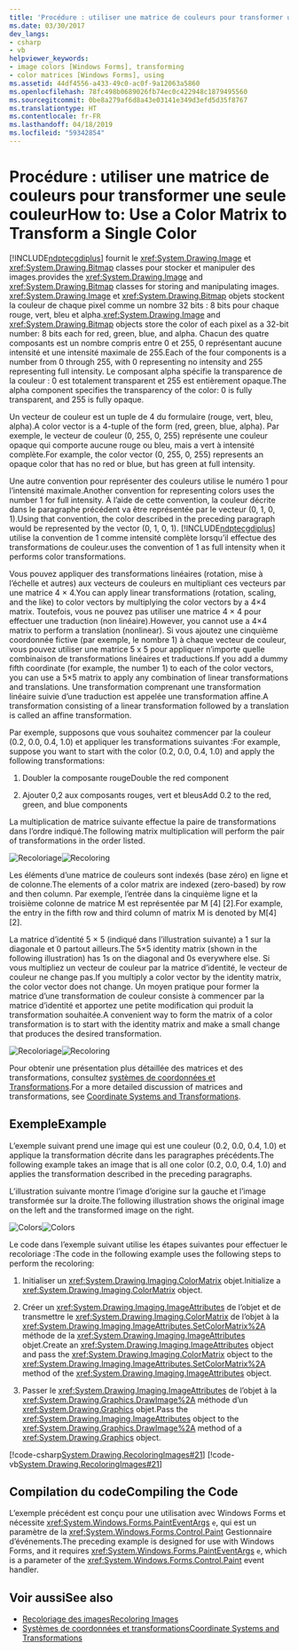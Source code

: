 ```yaml
---
title: 'Procédure : utiliser une matrice de couleurs pour transformer une seule couleur'
ms.date: 03/30/2017
dev_langs:
- csharp
- vb
helpviewer_keywords:
- image colors [Windows Forms], transforming
- color matrices [Windows Forms], using
ms.assetid: 44df4556-a433-49c0-ac0f-9a12063a5860
ms.openlocfilehash: 78fc498b0689026fb74ec0c422948c1879495560
ms.sourcegitcommit: 0be8a279af6d8a43e03141e349d3efd5d35f8767
ms.translationtype: HT
ms.contentlocale: fr-FR
ms.lasthandoff: 04/18/2019
ms.locfileid: "59342854"
---
```

# <a name="how-to-use-a-color-matrix-to-transform-a-single-color"></a><span data-ttu-id="5c15e-102">Procédure : utiliser une matrice de couleurs pour transformer une seule couleur</span><span class="sxs-lookup"><span data-stu-id="5c15e-102">How to: Use a Color Matrix to Transform a Single Color</span></span>
[!INCLUDE[ndptecgdiplus](../../../../includes/ndptecgdiplus-md.md)] <span data-ttu-id="5c15e-103">fournit le <xref:System.Drawing.Image> et <xref:System.Drawing.Bitmap> classes pour stocker et manipuler des images.</span><span class="sxs-lookup"><span data-stu-id="5c15e-103">provides the <xref:System.Drawing.Image> and <xref:System.Drawing.Bitmap> classes for storing and manipulating images.</span></span> <span data-ttu-id="5c15e-104"><xref:System.Drawing.Image> et <xref:System.Drawing.Bitmap> objets stockent la couleur de chaque pixel comme un nombre 32 bits : 8 bits pour chaque rouge, vert, bleu et alpha.</span><span class="sxs-lookup"><span data-stu-id="5c15e-104"><xref:System.Drawing.Image> and <xref:System.Drawing.Bitmap> objects store the color of each pixel as a 32-bit number: 8 bits each for red, green, blue, and alpha.</span></span> <span data-ttu-id="5c15e-105">Chacun des quatre composants est un nombre compris entre 0 et 255, 0 représentant aucune intensité et une intensité maximale de 255.</span><span class="sxs-lookup"><span data-stu-id="5c15e-105">Each of the four components is a number from 0 through 255, with 0 representing no intensity and 255 representing full intensity.</span></span> <span data-ttu-id="5c15e-106">Le composant alpha spécifie la transparence de la couleur : 0 est totalement transparent et 255 est entièrement opaque.</span><span class="sxs-lookup"><span data-stu-id="5c15e-106">The alpha component specifies the transparency of the color: 0 is fully transparent, and 255 is fully opaque.</span></span>  
  
 <span data-ttu-id="5c15e-107">Un vecteur de couleur est un tuple de 4 du formulaire (rouge, vert, bleu, alpha).</span><span class="sxs-lookup"><span data-stu-id="5c15e-107">A color vector is a 4-tuple of the form (red, green, blue, alpha).</span></span> <span data-ttu-id="5c15e-108">Par exemple, le vecteur de couleur (0, 255, 0, 255) représente une couleur opaque qui comporte aucune rouge ou bleu, mais a vert à intensité complète.</span><span class="sxs-lookup"><span data-stu-id="5c15e-108">For example, the color vector (0, 255, 0, 255) represents an opaque color that has no red or blue, but has green at full intensity.</span></span>  
  
 <span data-ttu-id="5c15e-109">Une autre convention pour représenter des couleurs utilise le numéro 1 pour l’intensité maximale.</span><span class="sxs-lookup"><span data-stu-id="5c15e-109">Another convention for representing colors uses the number 1 for full intensity.</span></span> <span data-ttu-id="5c15e-110">À l’aide de cette convention, la couleur décrite dans le paragraphe précédent va être représentée par le vecteur (0, 1, 0, 1).</span><span class="sxs-lookup"><span data-stu-id="5c15e-110">Using that convention, the color described in the preceding paragraph would be represented by the vector (0, 1, 0, 1).</span></span> [!INCLUDE[ndptecgdiplus](../../../../includes/ndptecgdiplus-md.md)] <span data-ttu-id="5c15e-111">utilise la convention de 1 comme intensité complète lorsqu’il effectue des transformations de couleur.</span><span class="sxs-lookup"><span data-stu-id="5c15e-111">uses the convention of 1 as full intensity when it performs color transformations.</span></span>  
  
 <span data-ttu-id="5c15e-112">Vous pouvez appliquer des transformations linéaires (rotation, mise à l’échelle et autres) aux vecteurs de couleurs en multipliant ces vecteurs par une matrice 4 × 4.</span><span class="sxs-lookup"><span data-stu-id="5c15e-112">You can apply linear transformations (rotation, scaling, and the like) to color vectors by multiplying the color vectors by a 4×4 matrix.</span></span> <span data-ttu-id="5c15e-113">Toutefois, vous ne pouvez pas utiliser une matrice 4 × 4 pour effectuer une traduction (non linéaire).</span><span class="sxs-lookup"><span data-stu-id="5c15e-113">However, you cannot use a 4×4 matrix to perform a translation (nonlinear).</span></span> <span data-ttu-id="5c15e-114">Si vous ajoutez une cinquième coordonnée fictive (par exemple, le nombre 1) à chaque vecteur de couleur, vous pouvez utiliser une matrice 5 x 5 pour appliquer n’importe quelle combinaison de transformations linéaires et traductions.</span><span class="sxs-lookup"><span data-stu-id="5c15e-114">If you add a dummy fifth coordinate (for example, the number 1) to each of the color vectors, you can use a 5×5 matrix to apply any combination of linear transformations and translations.</span></span> <span data-ttu-id="5c15e-115">Une transformation comprenant une transformation linéaire suivie d’une traduction est appelée une transformation affine.</span><span class="sxs-lookup"><span data-stu-id="5c15e-115">A transformation consisting of a linear transformation followed by a translation is called an affine transformation.</span></span>  
  
 <span data-ttu-id="5c15e-116">Par exemple, supposons que vous souhaitez commencer par la couleur (0.2, 0.0, 0.4, 1.0) et appliquer les transformations suivantes :</span><span class="sxs-lookup"><span data-stu-id="5c15e-116">For example, suppose you want to start with the color (0.2, 0.0, 0.4, 1.0) and apply the following transformations:</span></span>  
  
1. <span data-ttu-id="5c15e-117">Doubler la composante rouge</span><span class="sxs-lookup"><span data-stu-id="5c15e-117">Double the red component</span></span>  
  
2. <span data-ttu-id="5c15e-118">Ajouter 0,2 aux composants rouges, vert et bleus</span><span class="sxs-lookup"><span data-stu-id="5c15e-118">Add 0.2 to the red, green, and blue components</span></span>  
  
 <span data-ttu-id="5c15e-119">La multiplication de matrice suivante effectue la paire de transformations dans l’ordre indiqué.</span><span class="sxs-lookup"><span data-stu-id="5c15e-119">The following matrix multiplication will perform the pair of transformations in the order listed.</span></span>  
  
 <span data-ttu-id="5c15e-120">![Recoloriage](./media/recoloring01.gif "recoloring01")</span><span class="sxs-lookup"><span data-stu-id="5c15e-120">![Recoloring](./media/recoloring01.gif "recoloring01")</span></span>  
  
 <span data-ttu-id="5c15e-121">Les éléments d’une matrice de couleurs sont indexés (base zéro) en ligne et de colonne.</span><span class="sxs-lookup"><span data-stu-id="5c15e-121">The elements of a color matrix are indexed (zero-based) by row and then column.</span></span> <span data-ttu-id="5c15e-122">Par exemple, l’entrée dans la cinquième ligne et la troisième colonne de matrice M est représentée par M [4] [2].</span><span class="sxs-lookup"><span data-stu-id="5c15e-122">For example, the entry in the fifth row and third column of matrix M is denoted by M[4][2].</span></span>  
  
 <span data-ttu-id="5c15e-123">La matrice d’identité 5 × 5 (indiqué dans l’illustration suivante) a 1 sur la diagonale et 0 partout ailleurs.</span><span class="sxs-lookup"><span data-stu-id="5c15e-123">The 5×5 identity matrix (shown in the following illustration) has 1s on the diagonal and 0s everywhere else.</span></span> <span data-ttu-id="5c15e-124">Si vous multipliez un vecteur de couleur par la matrice d’identité, le vecteur de couleur ne change pas.</span><span class="sxs-lookup"><span data-stu-id="5c15e-124">If you multiply a color vector by the identity matrix, the color vector does not change.</span></span> <span data-ttu-id="5c15e-125">Un moyen pratique pour former la matrice d’une transformation de couleur consiste à commencer par la matrice d’identité et apportez une petite modification qui produit la transformation souhaitée.</span><span class="sxs-lookup"><span data-stu-id="5c15e-125">A convenient way to form the matrix of a color transformation is to start with the identity matrix and make a small change that produces the desired transformation.</span></span>  
  
 <span data-ttu-id="5c15e-126">![Recoloriage](./media/recoloring02.gif "recoloring02")</span><span class="sxs-lookup"><span data-stu-id="5c15e-126">![Recoloring](./media/recoloring02.gif "recoloring02")</span></span>  
  
 <span data-ttu-id="5c15e-127">Pour obtenir une présentation plus détaillée des matrices et des transformations, consultez [systèmes de coordonnées et Transformations](coordinate-systems-and-transformations.md).</span><span class="sxs-lookup"><span data-stu-id="5c15e-127">For a more detailed discussion of matrices and transformations, see [Coordinate Systems and Transformations](coordinate-systems-and-transformations.md).</span></span>  
  
## <a name="example"></a><span data-ttu-id="5c15e-128">Exemple</span><span class="sxs-lookup"><span data-stu-id="5c15e-128">Example</span></span>  
 <span data-ttu-id="5c15e-129">L’exemple suivant prend une image qui est une couleur (0.2, 0.0, 0.4, 1.0) et applique la transformation décrite dans les paragraphes précédents.</span><span class="sxs-lookup"><span data-stu-id="5c15e-129">The following example takes an image that is all one color (0.2, 0.0, 0.4, 1.0) and applies the transformation described in the preceding paragraphs.</span></span>  
  
 <span data-ttu-id="5c15e-130">L’illustration suivante montre l’image d’origine sur la gauche et l’image transformée sur la droite.</span><span class="sxs-lookup"><span data-stu-id="5c15e-130">The following illustration shows the original image on the left and the transformed image on the right.</span></span>  
  
 <span data-ttu-id="5c15e-131">![Colors](./media/colortrans1.png "colortrans1")</span><span class="sxs-lookup"><span data-stu-id="5c15e-131">![Colors](./media/colortrans1.png "colortrans1")</span></span>  
  
 <span data-ttu-id="5c15e-132">Le code dans l’exemple suivant utilise les étapes suivantes pour effectuer le recoloriage :</span><span class="sxs-lookup"><span data-stu-id="5c15e-132">The code in the following example uses the following steps to perform the recoloring:</span></span>  
  
1. <span data-ttu-id="5c15e-133">Initialiser un <xref:System.Drawing.Imaging.ColorMatrix> objet.</span><span class="sxs-lookup"><span data-stu-id="5c15e-133">Initialize a <xref:System.Drawing.Imaging.ColorMatrix> object.</span></span>  
  
2. <span data-ttu-id="5c15e-134">Créer un <xref:System.Drawing.Imaging.ImageAttributes> de l’objet et de transmettre le <xref:System.Drawing.Imaging.ColorMatrix> de l’objet à la <xref:System.Drawing.Imaging.ImageAttributes.SetColorMatrix%2A> méthode de la <xref:System.Drawing.Imaging.ImageAttributes> objet.</span><span class="sxs-lookup"><span data-stu-id="5c15e-134">Create an <xref:System.Drawing.Imaging.ImageAttributes> object and pass the <xref:System.Drawing.Imaging.ColorMatrix> object to the <xref:System.Drawing.Imaging.ImageAttributes.SetColorMatrix%2A> method of the <xref:System.Drawing.Imaging.ImageAttributes> object.</span></span>  
  
3. <span data-ttu-id="5c15e-135">Passer le <xref:System.Drawing.Imaging.ImageAttributes> de l’objet à la <xref:System.Drawing.Graphics.DrawImage%2A> méthode d’un <xref:System.Drawing.Graphics> objet.</span><span class="sxs-lookup"><span data-stu-id="5c15e-135">Pass the <xref:System.Drawing.Imaging.ImageAttributes> object to the <xref:System.Drawing.Graphics.DrawImage%2A> method of a <xref:System.Drawing.Graphics> object.</span></span>  
  
 [!code-csharp[System.Drawing.RecoloringImages#21](~/samples/snippets/csharp/VS_Snippets_Winforms/System.Drawing.RecoloringImages/CS/Class1.cs#21)]
 [!code-vb[System.Drawing.RecoloringImages#21](~/samples/snippets/visualbasic/VS_Snippets_Winforms/System.Drawing.RecoloringImages/VB/Class1.vb#21)]  
  
## <a name="compiling-the-code"></a><span data-ttu-id="5c15e-136">Compilation du code</span><span class="sxs-lookup"><span data-stu-id="5c15e-136">Compiling the Code</span></span>  
 <span data-ttu-id="5c15e-137">L’exemple précédent est conçu pour une utilisation avec Windows Forms et nécessite <xref:System.Windows.Forms.PaintEventArgs> `e`, qui est un paramètre de la <xref:System.Windows.Forms.Control.Paint> Gestionnaire d’événements.</span><span class="sxs-lookup"><span data-stu-id="5c15e-137">The preceding example is designed for use with Windows Forms, and it requires <xref:System.Windows.Forms.PaintEventArgs> `e`, which is a parameter of the <xref:System.Windows.Forms.Control.Paint> event handler.</span></span>  
  
## <a name="see-also"></a><span data-ttu-id="5c15e-138">Voir aussi</span><span class="sxs-lookup"><span data-stu-id="5c15e-138">See also</span></span>

- [<span data-ttu-id="5c15e-139">Recoloriage des images</span><span class="sxs-lookup"><span data-stu-id="5c15e-139">Recoloring Images</span></span>](recoloring-images.md)
- [<span data-ttu-id="5c15e-140">Systèmes de coordonnées et transformations</span><span class="sxs-lookup"><span data-stu-id="5c15e-140">Coordinate Systems and Transformations</span></span>](coordinate-systems-and-transformations.md)
